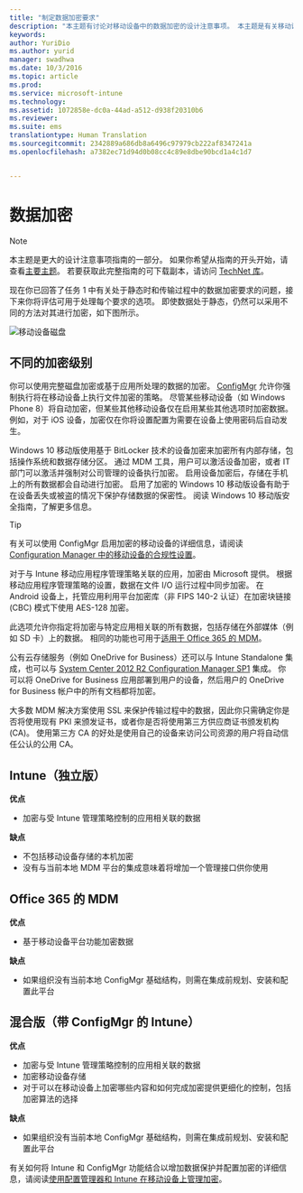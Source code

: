 ```yaml
---
title: "制定数据加密要求"
description: "本主题有讨论对移动设备中的数据加密的设计注意事项。 本主题是有关移动设备管理设计注意事项的大型文章集的一部分。"
keywords: 
author: YuriDio
ms.author: yurid
manager: swadhwa
ms.date: 10/3/2016
ms.topic: article
ms.prod: 
ms.service: microsoft-intune
ms.technology: 
ms.assetid: 1072858e-dc0a-44ad-a512-d938f20310b6
ms.reviewer: 
ms.suite: ems
translationtype: Human Translation
ms.sourcegitcommit: 2342889a686db8a6496c97979cb222af8347241a
ms.openlocfilehash: a7382ec71d94d0b08cc4c89e8dbe90bcd1a4c1d7


---
```


# <a name="data-encryption"></a>数据加密

>[!NOTE]
>本主题是更大的设计注意事项指南的一部分。 如果你希望从指南的开头开始，请查看[主要主题](mdm-design-considerations-guide.md)。 若要获取此完整指南的可下载副本，请访问 [TechNet 库](https://gallery.technet.microsoft.com/Mobile-Device-Management-7d401582)。

现在你已回答了任务 1 中有关处于静态时和传输过程中的数据加密要求的问题，接下来你将评估可用于处理每个要求的选项。 即使数据处于静态，仍然可以采用不同的方法对其进行加密，如下图所示。

![移动设备磁盘](./media/MDM_Figure_09.png)

## <a name="different-levels-of-encryption"></a>不同的加密级别

你可以使用完整磁盘加密或基于应用所处理的数据的加密。 [ConfigMgr](https://technet.microsoft.com/library/dn919655.aspx) 允许你强制执行将在移动设备上执行文件加密的策略。 尽管某些移动设备（如 Windows Phone 8）将自动加密，但某些其他移动设备仅在启用某些其他选项时加密数据。 例如，对于 iOS 设备，加密仅在你将设置配置为需要在设备上使用密码后自动发生。

Windows 10 移动版使用基于 BitLocker 技术的设备加密来加密所有内部存储，包括操作系统和数据存储分区。 通过 MDM 工具，用户可以激活设备加密，或者 IT 部门可以激活并强制对公司管理的设备执行加密。 启用设备加密后，存储在手机上的所有数据都会自动进行加密。 启用了加密的 Windows 10 移动版设备有助于在设备丢失或被盗的情况下保护存储数据的保密性。 阅读 Windows 10 移动版安全指南，了解更多信息。

>[!TIP]
> 有关可以使用 ConfigMgr 启用加密的移动设备的详细信息，请阅读 [Configuration Manager 中的移动设备的合规性设置](https://technet.microsoft.com/library/dn376523.aspx)。

对于与 Intune 移动应用程序管理策略关联的应用，加密由 Microsoft 提供。 根据移动应用程序管理策略的设置，数据在文件 I/O 运行过程中同步加密。 在 Android 设备上，托管应用利用平台加密库（非 FIPS 140-2 认证）在加密块链接 (CBC) 模式下使用 AES-128 加密。

此选项允许你指定将加密与特定应用相关联的所有数据，包括存储在外部媒体（例如 SD 卡）上的数据。 相同的功能也可用于[适用于 Office 365 的 MDM](https://technet.microsoft.com/library/ms.o365.cc.devicepolicysupporteddevice.aspx)。

公有云存储服务（例如 OneDrive for Business）还可以与 Intune Standalone 集成，也可以与 [System Center 2012 R2 Configuration Manager SP1](https://technet.microsoft.com/library/mt131422.aspx) 集成。 你可以将 OneDrive for Business 应用部署到用户的设备，然后用户的 OneDrive for Business 帐户中的所有文档都将加密。

大多数 MDM 解决方案使用 SSL 来保护传输过程中的数据，因此你只需确定你是否将使用现有 PKI 来颁发证书，或者你是否将使用第三方供应商证书颁发机构 (CA)。 使用第三方 CA 的好处是使用自己的设备来访问公司资源的用户将自动信任公认的公用 CA。

## <a name="intune-standalone"></a>Intune（独立版）

**优点**

- 加密与受 Intune 管理策略控制的应用相关联的数据

**缺点**

- 不包括移动设备存储的本机加密
- 没有与当前本地 MDM 平台的集成意味着将增加一个管理接口供你使用

## <a name="mdm-of-office-365"></a>Office 365 的 MDM

**优点**

- 基于移动设备平台功能加密数据

**缺点**

- 如果组织没有当前本地 ConfigMgr 基础结构，则需在集成前规划、安装和配置此平台

## <a name="hybrid-intune-with-configmgr"></a>混合版（带 ConfigMgr 的 Intune）

**优点**

- 加密与受 Intune 管理策略控制的应用相关联的数据
- 加密移动设备存储
- 对于可以在移动设备上加密哪些内容和如何完成加密提供更细化的控制，包括加密算法的选择

**缺点**

- 如果组织没有当前本地 ConfigMgr 基础结构，则需在集成前规划、安装和配置此平台

有关如何将 Intune 和 ConfigMgr 功能结合以增加数据保护并配置加密的详细信息，请阅读[使用配置管理器和 Intune 在移动设备上管理加密](http://blogs.technet.com/b/pauljones/archive/2014/08/04/managing-encryption-on-mobile-devices-with-configuration-manager-and-intune.aspx)。



<!--HONumber=Jan17_HO1-->


